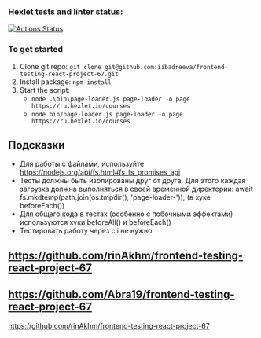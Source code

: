 ### Hexlet tests and linter status:
[![Actions Status](https://github.com/iibadreeva/frontend-testing-react-project-67/workflows/hexlet-check/badge.svg)](https://github.com/iibadreeva/frontend-testing-react-project-67/actions)

### To get started
1. Clone git repo: `git clone git@github.com:iibadreeva/frontend-testing-react-project-67.git`
2. Install package: `npm install`
3. Start the script: 
   - `node .\bin\page-loader.js page-loader -o page https://ru.hexlet.io/courses`
   - `node bin/page-loader.js page-loader -o page https://ru.hexlet.io/courses`

## Подсказки
- Для работы с файлами, используйте https://nodejs.org/api/fs.html#fs_fs_promises_api
- Тесты должны быть изолированы друг от друга. Для этого каждая загрузка должна выполняться в своей временной директории: await fs.mkdtemp(path.join(os.tmpdir(), 'page-loader-')); (в хуке beforeEach())
- Для общего кода в тестах (особенно с побочными эффектами) используются хуки beforeAll() и beforeEach()
- Тестировать работу через cli не нужно

## https://github.com/rinAkhm/frontend-testing-react-project-67

## https://github.com/Abra19/frontend-testing-react-project-67
https://github.com/rinAkhm/frontend-testing-react-project-67